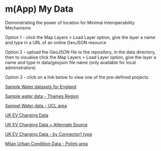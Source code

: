 # m(App) My Data

Demonstrating the power of location for Minimal Interoperability Mechanisms

Option 1 - click the Map Layers > Load Layer option, give the layer a name and type in a URL of an online GeoJSON resource

Option 2 - upload the GeoJSON file to the repository, in the data directory, then to visualise click the Map Layers > Load Layer option, give the layer a name and type in data/geojson file name (only available for local administrators)

Option 3 - click on a link below to view one of the pre-defined projects

<a href="https://ratemydata.github.io/laidlaw/bootStrap.html?project=water&projectsAPI=https://209.97.179.111/broker/projects&databrokerAPI=https://209.97.179.111/broker/data" target="_blank">Sample Water datasets for England</a>

[Sample water data - Thames Region](https://ratemydata.github.io/laidlaw/bootStrap.html?project=water-thames&projectsAPI=https://209.97.179.111/broker/projects&databrokerAPI=https://209.97.179.111/broker/data)

[Sampel Water data - UCL area](https://ratemydata.github.io/laidlaw/bootStrap.html?project=water-ucl&projectsAPI=https://209.97.179.111/broker/projects&databrokerAPI=https://209.97.179.111/broker/data)

[UK EV Charging Data](https://ratemydata.github.io/laidlaw/bootStrap.html?project=uk_chargepoints&projectsAPI=https://209.97.179.111/broker/projects&databrokerAPI=https://209.97.179.111/broker/data)

[UK EV Charging Data = Alternate Source](https://ratemydata.github.io/laidlaw/bootStrap.html?project=charingpoints_2&projectsAPI=https://209.97.179.111/broker/projects&databrokerAPI=https://209.97.179.111/broker/data)

[UK EV Charging Data - by Connector1 type](https://ratemydata.github.io/laidlaw/bootStrap.html?project=uk_chargepoints_by_connector1_type&projectsAPI=https://209.97.179.111/broker/projects&databrokerAPI=https://209.97.179.111/broker/data)

[Milan Urban Condition Data - Polimi area](https://ratemydata.github.io/laidlaw/bootStrap.html?project=polimi-time&projectsAPI=https://209.97.179.111/broker/projects&databrokerAPI=https://209.97.179.111/broker/data)
